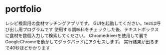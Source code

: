 # portfolio
レシピ検索用の食材マッチングアプリです。
GUIを起動してください。testは呼び出し用プログラムです
使用する調味料をチェックした後、テキストボックスに食材を数個入力して検索してください。
Chromedriverを使用して裏でGoogleChromeを動かしてクックパッドにアクセスします。
実行結果が出るまで40秒ほどかかります
